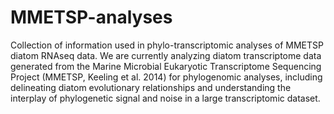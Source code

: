 # MMETSP-analyses
Collection of information used in phylo-transcriptomic analyses of MMETSP diatom RNAseq data. We are currently analyzing diatom transcriptome data generated from the Marine Microbial Eukaryotic Transcriptome Sequencing Project (MMETSP, Keeling et al. 2014) for phylogenomic analyses, including delineating diatom evolutionary relationships and understanding the interplay of phylogenetic signal and noise in a large transcriptomic dataset.


